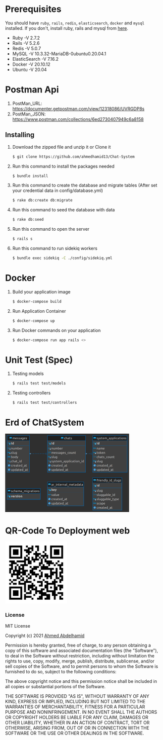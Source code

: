 # Prerequisites

You should have `ruby`, `rails`, `redis`, `elasticsearch`, `docker` and `mysql` installed. If you don't, install ruby, rails and mysql from [here](https://gorails.com/setup/ubuntu/20.04).

- Ruby -V 2.7.2
- Rails -V 5.2.6
- Redis -V 5.0.7
- MySQL -V 10.3.32-MariaDB-0ubuntu0.20.04.1
- ElasticSearch -V 7.16.2
- Docker -V 20.10.12
- Ubuntu -V 20.04

# Postman Api

1. PostMan_URL: https://documenter.getpostman.com/view/12318086/UVRGDP8s
2. PostMan_JSON: https://www.postman.com/collections/6ed2730407949c6a8158
## Installing

1. Download the zipped file and unzip it or Clone it
   ```sh
   $ git clone https://github.com/ahmedhamid13/Chat-System
   ```
2. Run this command to install the packages needed
   ```sh
   $ bundle install
   ```
3. Run this command to create the database and migrate tables (After set your credential data in config/database.yml)
   ```sh
   $ rake db:create db:migrate
   ```
4. Run this command to seed the database with data
   ```sh
   $ rake db:seed
   ```
5. Run this command to open the server
   ```sh
   $ rails s
   ```
6. Run this command to run sidekiq workers
   ```sh
   $ bundle exec sidekiq -C ./config/sidekiq.yml
   ```

# Docker

1. Build your application image
   ```sh
   $ docker-compose build
   ```
2. Run Application Container
   ```sh
   $ docker-compose up
   ```
3. Run Docker commands on your application
   ```sh
   $ docker-compose run app rails <>
   ```

# Unit Test (Spec)

1. Testing models
   ```sh
   $ rails test test/models
   ```
2. Testing controllers
   ```sh
   $ rails test test/controllers
   ```

# Erd of ChatSystem

<img src="https://github.com/ahmedhamid13/Chat-System/blob/master/erd_chat_system.png" alt="chat system erd" width="400">

# QR-Code To Deployment web

<img src="https://github.com/ahmedhamid13/Chat-System/blob/master/qrcode.png" alt="chat system qr code" width="200">

### License

MIT License

Copyright (c) 2021 [Ahmed Abdelhamid](https://github.com/ahmedhamid13)

Permission is hereby granted, free of charge, to any person obtaining a copy of this software and associated documentation files (the "Software"), to deal in the Software without restriction, including without limitation the rights to use, copy, modify, merge, publish, distribute, sublicense, and/or sell copies of the Software, and to permit persons to whom the Software is furnished to do so, subject to the following conditions:

The above copyright notice and this permission notice shall be included in all copies or substantial portions of the Software.

THE SOFTWARE IS PROVIDED "AS IS", WITHOUT WARRANTY OF ANY KIND, EXPRESS OR IMPLIED, INCLUDING BUT NOT LIMITED TO THE WARRANTIES OF MERCHANTABILITY, FITNESS FOR A PARTICULAR PURPOSE AND NONINFRINGEMENT. IN NO EVENT SHALL THE AUTHORS OR COPYRIGHT HOLDERS BE LIABLE FOR ANY CLAIM, DAMAGES OR OTHER LIABILITY, WHETHER IN AN ACTION OF CONTRACT, TORT OR OTHERWISE, ARISING FROM, OUT OF OR IN CONNECTION WITH THE SOFTWARE OR THE USE OR OTHER DEALINGS IN THE SOFTWARE.
